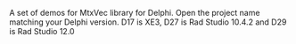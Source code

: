 A set of demos for MtxVec library for Delphi. Open the project name matching your Delphi version. D17 is XE3, D27 is Rad Studio 10.4.2 and D29 is Rad Studio 12.0
